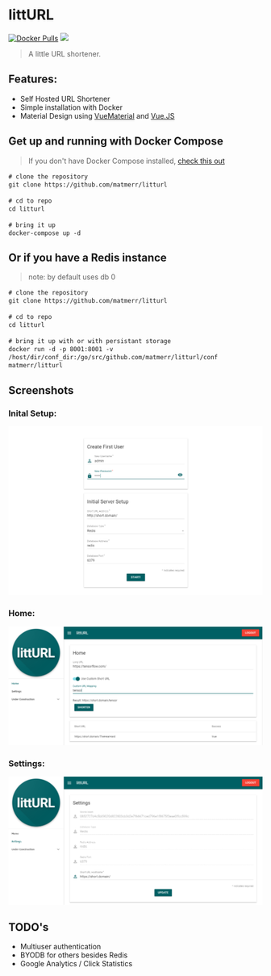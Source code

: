 # littURL
[![Docker Pulls](https://img.shields.io/docker/pulls/matmerr/litturl.svg)]() [![](https://images.microbadger.com/badges/image/matmerr/litturl.svg)](https://microbadger.com/images/matmerr/litturl "Get your own image badge on microbadger.com")
> A little URL shortener.
## Features:
- Self Hosted URL Shortener
- Simple installation with Docker
- Material Design using [VueMaterial](http://vuematerial.io/#/) and [Vue.JS](https://vuejs.org/)


## Get up and running with Docker Compose
> If you don't have Docker Compose installed, [check this out](https://docs.docker.com/compose/install/#install-as-a-container)

```
# clone the repository
git clone https://github.com/matmerr/litturl

# cd to repo
cd litturl

# bring it up
docker-compose up -d
```
## Or if you have a Redis instance
> note: by default uses db 0
```
# clone the repository
git clone https://github.com/matmerr/litturl

# cd to repo
cd litturl

# bring it up with or with persistant storage
docker run -d -p 8001:8001 -v /host/dir/conf_dir:/go/src/github.com/matmerr/litturl/conf matmerr/litturl
```


## Screenshots

### **Inital Setup:**
[![settings](docs/images/initial_setup.png)]()
### **Home:**
[![home](docs/images/home.png)]()
### **Settings:**
[![settings](docs/images/settings.png)]()

## TODO's
- Multiuser authentication
- BYODB for others besides Redis
- Google Analytics / Click Statistics
